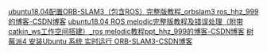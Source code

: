 [ubuntu18.04配置ORB-SLAM3（包含ROS）完整版教程\_orbslam3 ros\_hhz\_999的博客-CSDN博客](https://blog.csdn.net/hhz_999/article/details/120473659?spm=1001.2014.3001.5502)
[ubuntu18.04 ROS melodic完整版教程及错误处理（附带 catkin\_ws工作空间搭建）\_ros melodic教程ppt\_hhz\_999的博客-CSDN博客](https://blog.csdn.net/hhz_999/article/details/120471217?spm=1001.2014.3001.5502)
[树莓派4 安装Ubuntu 系统 实时运行 ORB-SLAM3-CSDN博客](https://blog.csdn.net/hhz_999/article/details/123068421#t2)